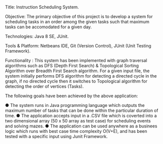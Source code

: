 Title: Instruction Scheduling System.

Objective: The primary objective of this project is to develop a system for scheduling tasks in an order among the given tasks such that maximum tasks can be accomodated for a given day.

Technologies: Java 8 SE, JUnit.

Tools & Platform: Netbeans IDE, Git (Version Control), JUnit (Unit Testing Framework).

Functionality : This system has been implemented with graph traversal algorithms such as DFS (Depth First Search) & Topological Sorting Algorithm over Breadth First Search algorithm. For a given input file, the system initially performs DFS algorithm for detecting a directed cycle in the graph, if no directed cycle then it switches to Topological algorithm for detecting the order of vertices (Tasks). 

The following goals have been achieved by the above application:

● The system runs in Java programming language which outputs the maximum number of tasks that can be done within the particular duration of time.
● The application accepts input in a .CSV file which is coverted into a two dimensional array (50 x 50 array as test case) for scheduling events and solving mazes.
● The application can be used anywhere as a businees logic which runs with best case time complexity O(V+E), and has been tested with a specific input using Junit Framework.
